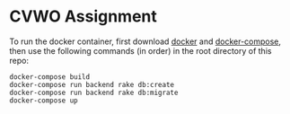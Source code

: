 # CVWO Assignment
To run the docker container, first download [docker](https://www.docker.com/) and [docker-compose](https://docs.docker.com/compose/install/), then use the following commands (in order) in the root directory of this repo:
```
docker-compose build
docker-compose run backend rake db:create
docker-compose run backend rake db:migrate
docker-compose up
```
